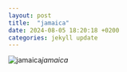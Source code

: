 ```yaml
---
layout: post
title:  "jamaica"
date: 2024-08-05 18:20:18 +0200
categories: jekyll update
---
```





![jamaica](https://lh3.googleusercontent.com/pw/AP1GczMu2FfoxR-TyNzMV72c5X7-i2qdywPDANDQKQMrC2MGA-tdTWFdlTmzB0XL2q3MRbISJXJkKtOlIs2563_XH6I5gbMNXR2JnJgREhhwtYcXOkemSN4=w0)*jamaica*&nbsp;



[jekyll-docs]: https://jekyllrb.com/docs/home
[jekyll-gh]:   https://github.com/jekyll/jekyll
[jekyll-talk]: https://talk.jekyllrb.com/
